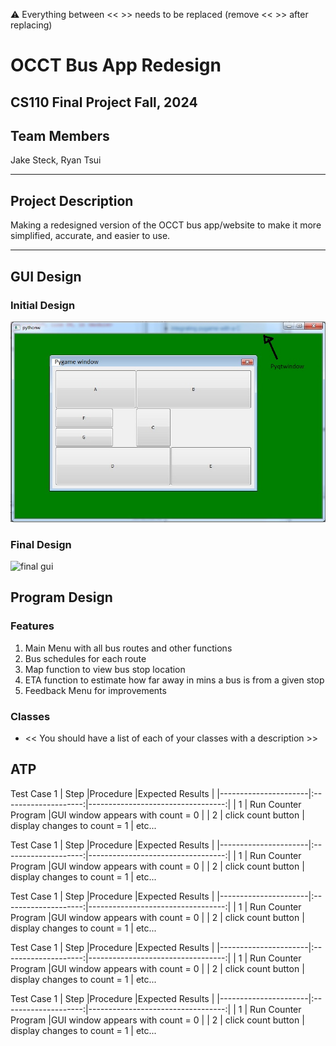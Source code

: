 
:warning: Everything between << >> needs to be replaced (remove << >> after replacing)

# OCCT Bus App Redesign
## CS110 Final Project  Fall, 2024

## Team Members

Jake Steck, Ryan Tsui

***

## Project Description

Making a redesigned version of the OCCT bus app/website to make it more simplified, accurate, and easier to use.

***    

## GUI Design

### Initial Design

![initial gui](assets/gui.jpg)

### Final Design

![final gui](assets/finalgui.jpg)

## Program Design

### Features

1.  Main Menu with all bus routes and other functions 
2.  Bus schedules for each route 
3.  Map function to view bus stop location 
4.  ETA function to estimate how far away in mins a bus is from a given stop 
5.  Feedback Menu for improvements 

### Classes

- << You should have a list of each of your classes with a description >>

## ATP
Test Case 1
| Step                 |Procedure             |Expected Results                   |
|----------------------|:--------------------:|----------------------------------:|
|  1                   | Run Counter Program  |GUI window appears with count = 0  |
|  2                   | click count button   | display changes to count = 1      |
etc...

Test Case 1
| Step                 |Procedure             |Expected Results                   |
|----------------------|:--------------------:|----------------------------------:|
|  1                   | Run Counter Program  |GUI window appears with count = 0  |
|  2                   | click count button   | display changes to count = 1      |
etc...

Test Case 1
| Step                 |Procedure             |Expected Results                   |
|----------------------|:--------------------:|----------------------------------:|
|  1                   | Run Counter Program  |GUI window appears with count = 0  |
|  2                   | click count button   | display changes to count = 1      |
etc...

Test Case 1
| Step                 |Procedure             |Expected Results                   |
|----------------------|:--------------------:|----------------------------------:|
|  1                   | Run Counter Program  |GUI window appears with count = 0  |
|  2                   | click count button   | display changes to count = 1      |
etc...

Test Case 1
| Step                 |Procedure             |Expected Results                   |
|----------------------|:--------------------:|----------------------------------:|
|  1                   | Run Counter Program  |GUI window appears with count = 0  |
|  2                   | click count button   | display changes to count = 1      |
etc...